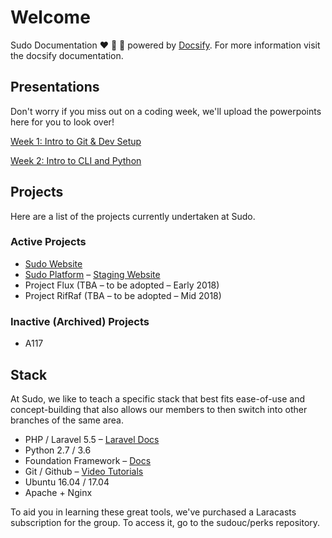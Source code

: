 # Welcome

Sudo Documentation ❤️ 🎉 💯 powered by <a href="https://docsify.js.org/#/">Docsify</a>. For more information visit the docsify documentation.

## Presentations

Don't worry if you miss out on a coding week, we'll upload the powerpoints here for you to look over!

[Week 1: Intro to Git & Dev Setup](https://www.dropbox.com/s/xuil4p22nbcg9ha/Sudo%202018%20-%20Intro%20to%20Git.pdf?dl=0)

[Week 2: Intro to CLI and Python](https://docs.google.com/presentation/d/1EwESkoiBZ-rxBpSyvhuu2bogwhKyfOnB4UcjH-NQKRs/edit?usp=sharing)

## Projects

Here are a list of the projects currently undertaken at Sudo.

### Active Projects

- [Sudo Website](http://sudo.org.au)
- [Sudo Platform](http://platform.sudo.org.au) – [Staging Website](http://staging.platform.sudo.org.au)
- Project Flux (TBA – to be adopted – Early 2018)
- Project RifRaf (TBA – to be adopted – Mid 2018)

### Inactive (Archived) Projects

- A117

## Stack

At Sudo, we like to teach a specific stack that best fits ease-of-use and concept-building that also allows our members to then switch into other branches of the same area.

- PHP / Laravel 5.5 – [Laravel Docs](https://laravel.com/docs/5.5/)
- Python 2.7 / 3.6
- Foundation Framework – [Docs](foundation.zurb.com/sites/docs/)
- Git / Github – [Video Tutorials](https://laracasts.com/series/git-me-some-version-control/episodes/1)
- Ubuntu 16.04 / 17.04
- Apache + Nginx

To aid you in learning these great tools, we've purchased a Laracasts subscription for the group. To access it, go to the sudouc/perks repository.
